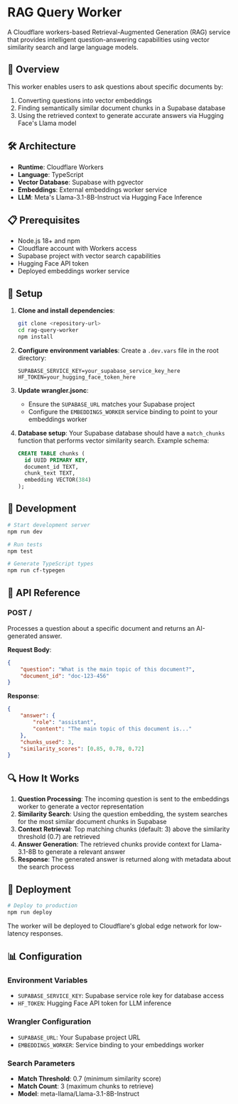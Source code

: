 # RAG Query Worker

A Cloudflare workers-based Retrieval-Augmented Generation (RAG) service that provides intelligent question-answering capabilities using vector similarity search and large language models.

## 🚀 Overview

This worker enables users to ask questions about specific documents by:

1. Converting questions into vector embeddings
2. Finding semantically similar document chunks in a Supabase database
3. Using the retrieved context to generate accurate answers via Hugging Face's Llama model

## 🛠️ Architecture

- **Runtime**: Cloudflare Workers
- **Language**: TypeScript
- **Vector Database**: Supabase with pgvector
- **Embeddings**: External embeddings worker service
- **LLM**: Meta's Llama-3.1-8B-Instruct via Hugging Face Inference

## 📋 Prerequisites

- Node.js 18+ and npm
- Cloudflare account with Workers access
- Supabase project with vector search capabilities
- Hugging Face API token
- Deployed embeddings worker service

## 🔧 Setup

1. **Clone and install dependencies**:

   ```bash
   git clone <repository-url>
   cd rag-query-worker
   npm install
   ```

2. **Configure environment variables**:
   Create a `.dev.vars` file in the root directory:

   ```
   SUPABASE_SERVICE_KEY=your_supabase_service_key_here
   HF_TOKEN=your_hugging_face_token_here
   ```

3. **Update wrangler.jsonc**:

   - Ensure the `SUPABASE_URL` matches your Supabase project
   - Configure the `EMBEDDINGS_WORKER` service binding to point to your embeddings worker

4. **Database setup**:
   Your Supabase database should have a `match_chunks` function that performs vector similarity search. Example schema:
   ```sql
   CREATE TABLE chunks (
     id UUID PRIMARY KEY,
     document_id TEXT,
     chunk_text TEXT,
     embedding VECTOR(384)
   );
   ```

## 🚀 Development

```bash
# Start development server
npm run dev

# Run tests
npm test

# Generate TypeScript types
npm run cf-typegen
```

## 📡 API Reference

### POST /

Processes a question about a specific document and returns an AI-generated answer.

**Request Body**:

```json
{
	"question": "What is the main topic of this document?",
	"document_id": "doc-123-456"
}
```

**Response**:

```json
{
	"answer": {
		"role": "assistant",
		"content": "The main topic of this document is..."
	},
	"chunks_used": 3,
	"similarity_scores": [0.85, 0.78, 0.72]
}
```

## 🔍 How It Works

1. **Question Processing**: The incoming question is sent to the embeddings worker to generate a vector representation
2. **Similarity Search**: Using the question embedding, the system searches for the most similar document chunks in Supabase
3. **Context Retrieval**: Top matching chunks (default: 3) above the similarity threshold (0.7) are retrieved
4. **Answer Generation**: The retrieved chunks provide context for Llama-3.1-8B to generate a relevant answer
5. **Response**: The generated answer is returned along with metadata about the search process

## 🚀 Deployment

```bash
# Deploy to production
npm run deploy
```

The worker will be deployed to Cloudflare's global edge network for low-latency responses.

## 📊 Configuration

### Environment Variables

- `SUPABASE_SERVICE_KEY`: Supabase service role key for database access
- `HF_TOKEN`: Hugging Face API token for LLM inference

### Wrangler Configuration

- `SUPABASE_URL`: Your Supabase project URL
- `EMBEDDINGS_WORKER`: Service binding to your embeddings worker

### Search Parameters

- **Match Threshold**: 0.7 (minimum similarity score)
- **Match Count**: 3 (maximum chunks to retrieve)
- **Model**: meta-llama/Llama-3.1-8B-Instruct
